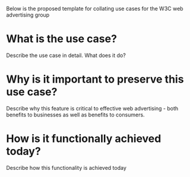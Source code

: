 Below is the proposed template for collating use cases for the W3C web advertising group

# What is the use case?

Describe the use case in detail. What does it do?

# Why is it important to preserve this use case?

Describe why this feature is critical to effective web advertising - both benefits to businesses as well as benefits to consumers.

# How is it functionally achieved today?

Describe how this functionality is achieved today
